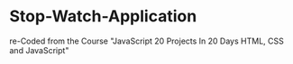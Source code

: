 # Stop-Watch-Application
re-Coded from the Course "JavaScript 20 Projects In 20 Days HTML, CSS and JavaScript"

